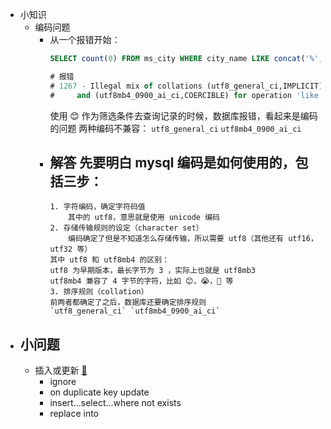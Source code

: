 - 小知识
	- 编码问题
		- 从一个报错开始：
		  ```sql
		  SELECT count(0) FROM ms_city WHERE city_name LIKE concat('%', '😊', '%')
		  
		  # 报错
		  # 1267 - Illegal mix of collations (utf8_general_ci,IMPLICIT) 
		  # 	and (utf8mb4_0900_ai_ci,COERCIBLE) for operation 'like', Time: 0.006000s
		  ```
		  使用 😊 作为筛选条件去查询记录的时候，数据库报错，看起来是编码的问题
		  两种编码不兼容：
		  `utf8_general_ci`  `utf8mb4_0900_ai_ci`
		- 解答
		  先要明白 mysql 编码是如何使用的，包括三步：
			-
			  1. 字符编码，确定字符码值
			      其中的 utf8，意思就是使用 unicode 编码
			  2. 存储传输规则的设定（character set）
			      编码确定了但是不知道怎么存储传输，所以需要 utf8（其他还有 utf16，utf32 等）
			  其中 utf8 和 utf8mb4 的区别：
			  utf8 为早期版本，最长字节为 3 ，实际上也就是 utf8mb3
			  utf8mb4 兼容了 4 字节的字符，比如 😊，😭，🚗 等
			  3. 排序规则（collation）
			  前两者都确定了之后，数据库还要确定排序规则
			  `utf8_general_ci` `utf8mb4_0900_ai_ci`
- 小问题
	-
	- 插入或更新 [🔗](https://baijiahao.baidu.com/s?id=1644358136491778500&wfr=spider&for=pc)
		- ignore
		- on duplicate key update
		- insert...select...where not exists
		- replace into